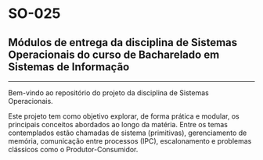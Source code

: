 # SO-025

## Módulos de entrega da disciplina de Sistemas Operacionais do curso de Bacharelado em Sistemas de Informação
---

Bem-vindo ao repositório do projeto da disciplina de Sistemas Operacionais.

Este projeto tem como objetivo explorar, de forma prática e modular, os principais conceitos abordados ao longo da matéria. Entre os temas contemplados estão chamadas de sistema (primitivas), gerenciamento de memória, comunicação entre processos (IPC), escalonamento e problemas clássicos como o Produtor-Consumidor.


